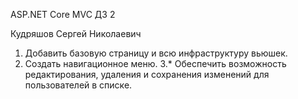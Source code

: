 ASP.NET Core MVC
ДЗ 2

Кудряшов Сергей Николаевич

1. Добавить базовую страницу и всю инфраструктуру вьюшек.
2. Создать навигационное меню.
3.* Обеспечить возможность редактирования, удаления и сохранения изменений для пользователей в списке.

